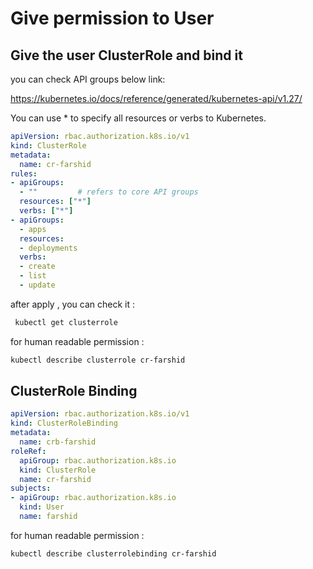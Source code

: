 # Give permission to User
## Give the user ClusterRole and bind it

you can check API groups below link:

https://kubernetes.io/docs/reference/generated/kubernetes-api/v1.27/

You can use * to specify all resources or verbs to Kubernetes.

```yaml
apiVersion: rbac.authorization.k8s.io/v1
kind: ClusterRole
metadata:
  name: cr-farshid
rules:
- apiGroups:
  - ""         # refers to core API groups
  resources: ["*"]
  verbs: ["*"]
- apiGroups:
  - apps
  resources:
  - deployments
  verbs:
  - create
  - list
  - update
```

 after apply , you can check it :

```bash
 kubectl get clusterrole
```

for human readable permission :

```bash
kubectl describe clusterrole cr-farshid
```

## ClusterRole Binding

```yaml
apiVersion: rbac.authorization.k8s.io/v1
kind: ClusterRoleBinding
metadata:
  name: crb-farshid
roleRef:
  apiGroup: rbac.authorization.k8s.io
  kind: ClusterRole
  name: cr-farshid
subjects:
- apiGroup: rbac.authorization.k8s.io
  kind: User
  name: farshid
```

for human readable permission :

```bash
kubectl describe clusterrolebinding cr-farshid
```